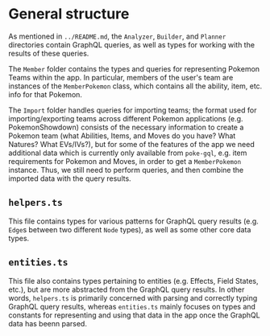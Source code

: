 # General structure

As mentioned in `../README.md`, the `Analyzer`, `Builder`, and `Planner` directories contain GraphQL queries, as well as types for working with the results of these queries.

The `Member` folder contains the types and queries for representing Pokemon Teams within the app. In particular, members of the user's team are instances of the `MemberPokemon` class, which contains all the ability, item, etc. info for that Pokemon.

The `Import` folder handles queries for importing teams; the format used for importing/exporting teams across different Pokemon applications (e.g. PokemonShowdown) consists of the necessary information to create a Pokemon team (what Abilities, Items, and Moves do you have? What Natures? What EVs/IVs?), but for some of the features of the app we need additional data which is currently only available from `poke-gql`, e.g. item requirements for Pokemon and Moves, in order to get a `MemberPokemon` instance. Thus, we still need to perform queries, and then combine the imported data with the query results.

## `helpers.ts`

This file contains types for various patterns for GraphQL query results (e.g. `Edge`s between two different `Node` types), as well as some other core data types.

## `entities.ts`

This file also contains types pertaining to entities (e.g. Effects, Field States, etc.), but are more abstracted from the GraphQL query results. In other words, `helpers.ts` is primarily concerned with parsing and correctly typing GraphQL query results, whereas `entities.ts` mainly focuses on types and constants for representing and using that data in the app once the GraphQL data has beenn parsed.